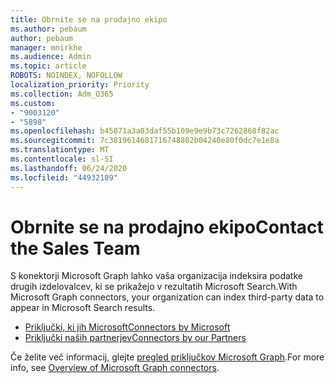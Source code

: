 ```yaml
---
title: Obrnite se na prodajno ekipo
ms.author: pebaum
author: pebaum
manager: mnirkhe
ms.audience: Admin
ms.topic: article
ROBOTS: NOINDEX, NOFOLLOW
localization_priority: Priority
ms.collection: Adm_O365
ms.custom:
- "9003120"
- "5898"
ms.openlocfilehash: b45071a3a03daf55b109e9e9b73c7262868f82ac
ms.sourcegitcommit: 7c3819614681716748802b04240e80f0dc7e1e8a
ms.translationtype: MT
ms.contentlocale: sl-SI
ms.lasthandoff: 06/24/2020
ms.locfileid: "44932109"
---
```

# <a name="contact-the-sales-team"></a><span data-ttu-id="e8ec8-102">Obrnite se na prodajno ekipo</span><span class="sxs-lookup"><span data-stu-id="e8ec8-102">Contact the Sales Team</span></span>

<span data-ttu-id="e8ec8-103">S konektorji Microsoft Graph lahko vaša organizacija indeksira podatke drugih izdelovalcev, ki se prikažejo v rezultatih Microsoft Search.</span><span class="sxs-lookup"><span data-stu-id="e8ec8-103">With Microsoft Graph connectors, your organization can index third-party data to appear in Microsoft Search results.</span></span>

- [<span data-ttu-id="e8ec8-104">Priključki, ki jih Microsoft</span><span class="sxs-lookup"><span data-stu-id="e8ec8-104">Connectors by Microsoft</span></span>](https://docs.microsoft.com/microsoftsearch/connectors-gallery#Microsoft)
- [<span data-ttu-id="e8ec8-105">Priključki naših partnerjev</span><span class="sxs-lookup"><span data-stu-id="e8ec8-105">Connectors by our Partners</span></span>](https://docs.microsoft.com/microsoftsearch/connectors-gallery#Partners)

<span data-ttu-id="e8ec8-106">Če želite več informacij, glejte [pregled priključkov Microsoft Graph](https://docs.microsoft.com/microsoftsearch/connectors-overview).</span><span class="sxs-lookup"><span data-stu-id="e8ec8-106">For more info, see [Overview of Microsoft Graph connectors](https://docs.microsoft.com/microsoftsearch/connectors-overview).</span></span>
